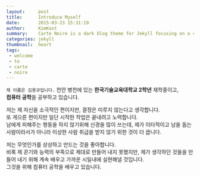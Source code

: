 ```yaml
---
layout:     post
title:      Introduce Myself
date:       2015-03-23 15:31:19
author:     KimKast
summary:    Carte Noire is a dark blog theme for Jekyll focusing on a clear reading experience.
categories: jekyll
thumbnail:  heart
tags:
 - welcome
 - to
 - carte
 - noire
---
```

`제 이름은 김용규입니다.`
천안 병천에 있는 **한국기술교육대학교 2학년** 재학중이고,  
**컴퓨터 공학**을 공부하고 있습니다.

저는 제 자신을 소극적인 편이지만, 결정은 미루지 않는다고 생각합니다.  
또 게으른 편이지만 일단 시작한 작업은 끝내려고 노력합니다.  
남에게 피해주는 행동을 하지 않기위해 신경을 많이 쓰는데,
제가 이타적이고 남을 돕는 사람이라서가 아니라 이상한 사람 취급을 받지 않기 위한 것이 더 큽니다.

저는 무엇인가를 상상하고 만드는 것을 좋아합니다.  
비록 제 끈기와 능력의 부족으로 제대로 만들어 내지 못했지만,
제가 생각하던 것들을 만들어 내기 위해 계속 배우고 가까운 시일내에 실현해낼 것입니다.  
그것을 위해 컴퓨터 공학을 배우고 있습니다.




